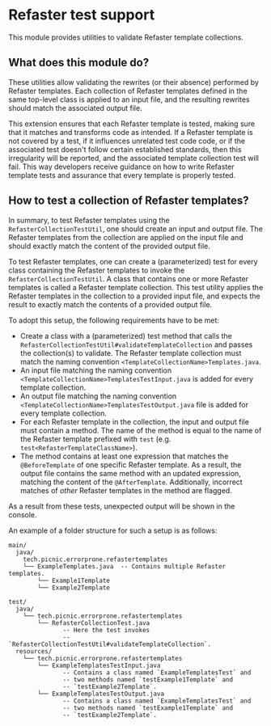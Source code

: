 # Refaster test support

This module provides utilities to validate Refaster template collections.

## What does this module do?

These utilities allow validating the rewrites (or their absence) performed by
Refaster templates. Each collection of Refaster templates defined in the same
top-level class is applied to an input file, and the resulting rewrites should
match the associated output file.

This extension ensures that each Refaster template is tested, making sure that
it matches and transforms code as intended. If a Refaster template is not
covered by a test, if it influences unrelated test code code, or if the
associated test doesn't follow certain established standards, then this
irregularity will be reported, and the associated template collection test will
fail. This way developers receive guidance on how to write Refaster template
tests and assurance that every template is properly tested.

## How to test a collection of Refaster templates?

In summary, to test Refaster templates using the `RefasterCollectionTestUtil`,
one should create an input and output file. The Refaster templates from the
collection are applied on the input file and should exactly match the content
of the provided output file.

To test Refaster templates, one can create a (parameterized) test for every
class containing the Refaster templates to invoke the
`RefasterCollectionTestUtil`. A class that contains one or more Refaster
templates is called a Refaster template collection. This test utility applies
the Refaster templates in the collection to a provided input file, and expects
the result to exactly match the contents of a provided output file.

To adopt this setup, the following requirements have to be met:

- Create a class with a (parameterized) test method that calls the
  `RefasterCollectionTestUtil#validateTemplateCollection` and passes the
  collection(s) to validate. The Refaster template collection must match the
  naming convention `<TemplateCollectionName>Templates.java`.
- An input file matching the naming convention
  `<TemplateCollectionName>TemplatesTestInput.java` is added for every template
  collection.
- An output file matching the naming convention
  `<TemplateCollectionName>TemplatesTestOutput.java` file is added for every
  template collection.
- For each Refaster template in the collection, the input and output file must
  contain a method. The name of the method is equal to the name of the Refaster
  template prefixed with `test` (e.g. `test<RefasterTemplateClassName>`).
- The method contains at least one expression that matches the
  `@BeforeTemplate` of one specific Refaster template. As a result, the output
  file contains the same method with an updated expression, matching the
  content of the `@AfterTemplate`. Additionally, incorrect matches of _other_
  Refaster templates in the method are flagged.

As a result from these tests, unexpected output will be shown in the console.

An example of a folder structure for such a setup is as follows:

```
main/
  java/
    tech.picnic.errorprone.refastertemplates
    └── ExampleTemplates.java  -- Contains multiple Refaster templates.
        └── Example1Template
        └── Example2Template

test/
  java/
    └── tech.picnic.errorprone.refastertemplates
        └── RefasterCollectionTest.java
               -- Here the test invokes
               -- `RefasterCollectionTestUtil#validateTemplateCollection`.
  resources/
    └── tech.picnic.errorprone.refastertemplates
        └── ExampleTemplatesTestInput.java
               -- Contains a class named `ExampleTemplatesTest` and
               -- two methods named `testExample1Template` and
               -- `testExample2Template`.
        └── ExampleTemplatesTestOutput.java
               -- Contains a class named `ExampleTemplatesTest` and
               -- two methods named `testExample1Template` and
               -- `testExample2Template`.
```

